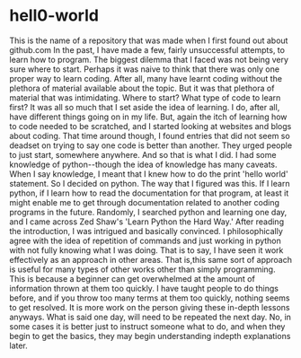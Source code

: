 # hell0-world
This is the name of a repository that was made when I first found out about github.com
In the past, I have made a few, fairly unsuccessful attempts, to learn how to program. 
The biggest dilemma that I faced was not being very sure where to start. Perhaps it 
was naive to think that there was only one proper way to learn coding. After all, many 
have learnt coding without the plethora of material available about the topic. But it was 
that plethora of material that was intimidating. Where to start? What type of code to learn first?
It was all so much that I set aside the idea of learning. I do, after all, have different things
going on in my life. But, again the itch of learning how to code needed to be scratched, and I 
started looking at websites and blogs about coding. That time around though, I found entries that did 
not seem so deadset on trying to say one code is better than another. They urged people to just start, somewhere
anywhere. And so that is what I did. I had some knowledge of python--though the idea of knowledge has many caveats. 
When I say knowledge, I meant that I knew how to do the print 'hello world' statement. So I decided on python. The
way that I figured was this. If I learn python, if I learn how to read the documentation for that program, at least it
might enable me to get through documentation related to another coding programs in the future. Randomly, I searched
python and learning one day, and I came across Zed Shaw's 'Learn Python the Hard Way.' After reading the introduction, 
I was intrigued and basically convinced. I philosophically agree with the idea of repetition of commands and just working 
in python with not fully knowing what I was doing. That is to say, I have seen it work effectively as an approach in other 
areas. That is,this same sort of approach is useful for many types of other works 
other than simply programming. This is because a beginner can get overwhelmed at the amount of information thrown at them
too quickly.  I have taught people to do things before, and if you throw too many terms at them too quickly, nothing seems
to get resolved. It is more work on the person giving these in-depth lessons anyways. What is said one day, will need to be
repeated the next day. No, in some cases it is better just to instruct someone what to do, and when they begin to get the basics, 
they may begin understanding indepth explanations later.
